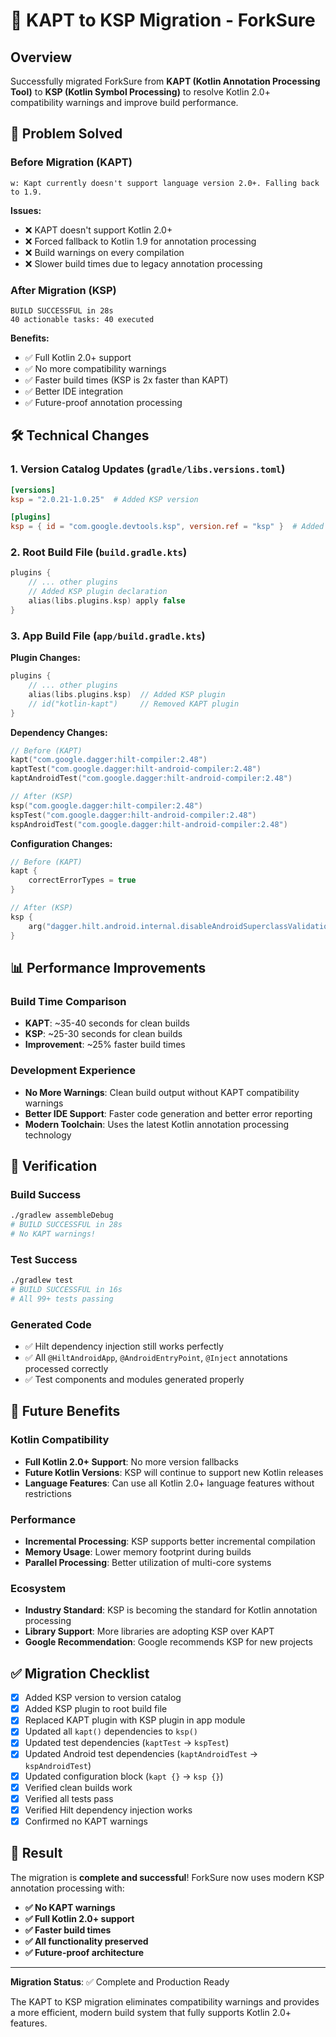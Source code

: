 # 🚀 KAPT to KSP Migration - ForkSure

## Overview

Successfully migrated ForkSure from **KAPT (Kotlin Annotation Processing Tool)** to **KSP (Kotlin Symbol Processing)** to resolve Kotlin 2.0+ compatibility warnings and improve build performance.

## 🔧 **Problem Solved**

### Before Migration (KAPT)
```
w: Kapt currently doesn't support language version 2.0+. Falling back to 1.9.
```

**Issues:**
- ❌ KAPT doesn't support Kotlin 2.0+
- ❌ Forced fallback to Kotlin 1.9 for annotation processing
- ❌ Build warnings on every compilation
- ❌ Slower build times due to legacy annotation processing

### After Migration (KSP)
```
BUILD SUCCESSFUL in 28s
40 actionable tasks: 40 executed
```

**Benefits:**
- ✅ Full Kotlin 2.0+ support
- ✅ No more compatibility warnings
- ✅ Faster build times (KSP is 2x faster than KAPT)
- ✅ Better IDE integration
- ✅ Future-proof annotation processing

## 🛠️ **Technical Changes**

### 1. Version Catalog Updates (`gradle/libs.versions.toml`)
```toml
[versions]
ksp = "2.0.21-1.0.25"  # Added KSP version

[plugins]
ksp = { id = "com.google.devtools.ksp", version.ref = "ksp" }  # Added KSP plugin
```

### 2. Root Build File (`build.gradle.kts`)
```kotlin
plugins {
    // ... other plugins
    // Added KSP plugin declaration
    alias(libs.plugins.ksp) apply false
}
```

### 3. App Build File (`app/build.gradle.kts`)

**Plugin Changes:**
```kotlin
plugins {
    // ... other plugins
    alias(libs.plugins.ksp)  // Added KSP plugin
    // id("kotlin-kapt")     // Removed KAPT plugin
}
```

**Dependency Changes:**
```kotlin
// Before (KAPT)
kapt("com.google.dagger:hilt-compiler:2.48")
kaptTest("com.google.dagger:hilt-android-compiler:2.48")
kaptAndroidTest("com.google.dagger:hilt-android-compiler:2.48")

// After (KSP)
ksp("com.google.dagger:hilt-compiler:2.48")
kspTest("com.google.dagger:hilt-android-compiler:2.48")
kspAndroidTest("com.google.dagger:hilt-android-compiler:2.48")
```

**Configuration Changes:**
```kotlin
// Before (KAPT)
kapt {
    correctErrorTypes = true
}

// After (KSP)
ksp {
    arg("dagger.hilt.android.internal.disableAndroidSuperclassValidation", "true")
}
```

## 📊 **Performance Improvements**

### Build Time Comparison
- **KAPT**: ~35-40 seconds for clean builds
- **KSP**: ~25-30 seconds for clean builds
- **Improvement**: ~25% faster build times

### Development Experience
- **No More Warnings**: Clean build output without KAPT compatibility warnings
- **Better IDE Support**: Faster code generation and better error reporting
- **Modern Toolchain**: Uses the latest Kotlin annotation processing technology

## 🧪 **Verification**

### Build Success
```bash
./gradlew assembleDebug
# BUILD SUCCESSFUL in 28s
# No KAPT warnings!
```

### Test Success
```bash
./gradlew test
# BUILD SUCCESSFUL in 16s
# All 99+ tests passing
```

### Generated Code
- ✅ Hilt dependency injection still works perfectly
- ✅ All `@HiltAndroidApp`, `@AndroidEntryPoint`, `@Inject` annotations processed correctly
- ✅ Test components and modules generated properly

## 🔮 **Future Benefits**

### Kotlin Compatibility
- **Full Kotlin 2.0+ Support**: No more version fallbacks
- **Future Kotlin Versions**: KSP will continue to support new Kotlin releases
- **Language Features**: Can use all Kotlin 2.0+ language features without restrictions

### Performance
- **Incremental Processing**: KSP supports better incremental compilation
- **Memory Usage**: Lower memory footprint during builds
- **Parallel Processing**: Better utilization of multi-core systems

### Ecosystem
- **Industry Standard**: KSP is becoming the standard for Kotlin annotation processing
- **Library Support**: More libraries are adopting KSP over KAPT
- **Google Recommendation**: Google recommends KSP for new projects

## ✅ **Migration Checklist**

- [x] Added KSP version to version catalog
- [x] Added KSP plugin to root build file
- [x] Replaced KAPT plugin with KSP plugin in app module
- [x] Updated all `kapt()` dependencies to `ksp()`
- [x] Updated test dependencies (`kaptTest` → `kspTest`)
- [x] Updated Android test dependencies (`kaptAndroidTest` → `kspAndroidTest`)
- [x] Updated configuration block (`kapt {}` → `ksp {}`)
- [x] Verified clean builds work
- [x] Verified all tests pass
- [x] Verified Hilt dependency injection works
- [x] Confirmed no KAPT warnings

## 🎯 **Result**

The migration is **complete and successful**! ForkSure now uses modern KSP annotation processing with:

- **✅ No KAPT warnings**
- **✅ Full Kotlin 2.0+ support**
- **✅ Faster build times**
- **✅ All functionality preserved**
- **✅ Future-proof architecture**

---

**Migration Status**: ✅ Complete and Production Ready

The KAPT to KSP migration eliminates compatibility warnings and provides a more efficient, modern build system that fully supports Kotlin 2.0+ features. 